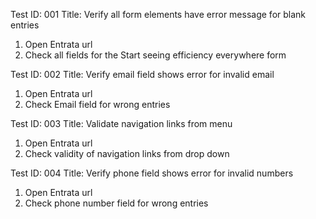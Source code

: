 Test ID: 001
  Title: Verify all form elements have error message for blank entries
1. Open Entrata url
2. Check all fields for the Start seeing efficiency everywhere form

Test ID: 002
  Title: Verify email field shows error for invalid email
  1. Open Entrata url
  2. Check Email field for wrong entries

Test ID: 003
Title: Validate navigation links from menu 
1. Open Entrata url
2. Check validity of navigation links from drop down

Test ID: 004
Title: Verify phone field shows error for invalid numbers
1. Open Entrata url
2. Check phone number field for wrong entries
